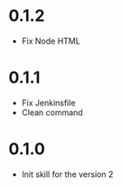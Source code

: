 # 0.1.2
- Fix Node HTML

# 0.1.1
- Fix Jenkinsfile
- Clean command

# 0.1.0
- Init skill for the version 2